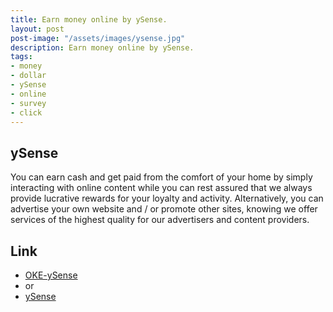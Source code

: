 ```yaml
---
title: Earn money online by ySense.
layout: post
post-image: "/assets/images/ysense.jpg"
description: Earn money online by ySense.
tags:
- money
- dollar
- ySense
- online
- survey
- click
---
```


## ySense
You can earn cash and get paid from the comfort of your home by simply interacting with online content while you can rest assured that we always provide lucrative rewards for your loyalty and activity. Alternatively, you can advertise your own website and / or promote other sites, knowing we offer services of the highest quality for our advertisers and content providers.

## Link

- [OKE-ySense](https://oke.io/xLAoGfr)
- or
- [ySense](https://www.ysense.com/?rb=119483315)


 